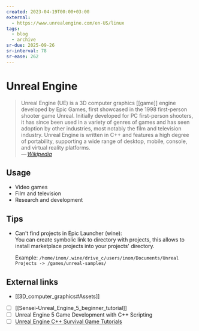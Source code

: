 ```yaml
---
created: 2023-04-19T00:00+03:00
external:
  - https://www.unrealengine.com/en-US/linux
tags:
  - blog
  - archive
sr-due: 2025-09-26
sr-interval: 78
sr-ease: 262
---
```


# Unreal Engine

> Unreal Engine (UE) is a 3D computer graphics [[game]] engine developed by Epic
> Games, first showcased in the 1998 first-person shooter game Unreal. Initially
> developed for PC first-person shooters, it has since been used in a variety of
> genres of games and has seen adoption by other industries, most notably the
> film and television industry. Unreal Engine is written in C++ and features a
> high degree of portability, supporting a wide range of desktop, mobile,
> console, and virtual reality platforms.\
> — <cite>[Wikipedia](https://en.wikipedia.org/wiki/Unreal_Engine)</cite>

## Usage

- Video games
- Film and television
- Research and development

## Tips

- Can't find projects in Epic Launcher (wine):\
  You can create symbolic link to directory with projects, this allows to
  install marketplace projects into your projects' directory.

  Example: `/home/inom/.wine/drive_c/users/inom/Documents/Unreal Projects ->
  /games/unreal-samples/`


## External links

- [[3D_computer_graphics#Assets]]
- [ ] [[Sensei-Unreal_Engine_5_beginner_tutorial]]
- [ ] Unreal Engine 5 Game Development with C++ Scripting
- [ ] [Unreal Engine C++ Survival Game Tutorials](https://www.tomlooman.com/unreal-engine-cpp-survival-sample-game/)
